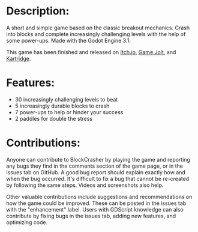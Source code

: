 ﻿# Description:

A short and simple game based on the classic breakout mechanics. Crash into blocks and complete increasingly challenging levels with the help of some power-ups. Made with the Godot Engine 3.1.

This game has been finished and released on [Itch.io](https://plaincrown.itch.io/), [Game Jolt](https://gamejolt.com/@PlainCrown/games), and [Kartridge](https://www.kartridge.com/profiles/PlainCrown/developed-games).

# Features:
* 30 increasingly challenging levels to beat
* 5 increasingly durable blocks to crash
* 7 power-ups to help or hinder your success
* 2 paddles for double the stress

# Contributions:

Anyone can contribute to BlockCrasher by playing the game and reporting any bugs they find in the comments section of the game page, or in the issues tab on GitHub. A good bug report should explain exactly how and when the bug occurred. It's difficult to fix a bug that cannot be re-created by following the same steps. Videos and screenshots also help.

Other valuable contributions include suggestions and recommendations on how the game could be improved. These can be posted in the issues tab with the "enhancement" label. Users with GDScript knowledge can also contribute by fixing bugs in the issues tab, adding new features, and optimizing code.
